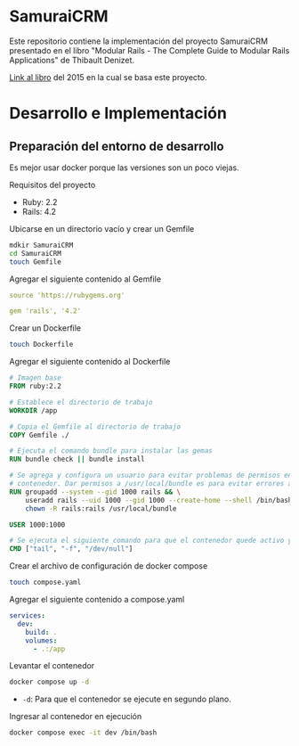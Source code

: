 # SamuraiCRM
Este repositorio contiene la implementación del proyecto SamuraiCRM presentado en el libro
"Modular Rails - The Complete Guide to Modular Rails Applications" de Thibault Denizet.

[Link al libro](https://www.pdfdrive.com/modular-rails-e196788894.html) del 2015 en la cual se basa este proyecto.

# Desarrollo e Implementación

## Preparación del entorno de desarrollo
Es mejor usar docker porque las versiones son un poco viejas.

Requisitos del proyecto
- Ruby: 2.2
- Rails: 4.2

Ubicarse en un directorio vacío y crear un Gemfile
```sh
mdkir SamuraiCRM
cd SamuraiCRM
touch Gemfile
```

Agregar el siguiente contenido al Gemfile
```yaml
source 'https://rubygems.org'

gem 'rails', '4.2'
```

Crear un Dockerfile
```sh
touch Dockerfile
```

Agregar el siguiente contenido al Dockerfile
```Dockerfile
# Imagen base
FROM ruby:2.2

# Establece el directorio de trabajo
WORKDIR /app

# Copia el Gemfile al directorio de trabajo
COPY Gemfile ./

# Ejecuta el comando bundle para instalar las gemas
RUN bundle check || bundle install

# Se agrega y configura un usuario para evitar problemas de permisos en los archivos compartidos entre el host y el
# contenedor. Dar permisos a /usr/local/bundle es para evitar errores al generar la aplicación Rails.
RUN groupadd --system --gid 1000 rails && \
    useradd rails --uid 1000 --gid 1000 --create-home --shell /bin/bash && \
    chown -R rails:rails /usr/local/bundle

USER 1000:1000

# Se ejecuta el siguiente comando para que el contenedor quede activo y no finalice inmediatamente
CMD ["tail", "-f", "/dev/null"]
```

Crear el archivo de configuración de docker compose
```sh
touch compose.yaml
```

Agregar el siguiente contenido a compose.yaml
```yaml
services:
  dev:
    build: .
    volumes:
      - .:/app
```

Levantar el contenedor
```sh
docker compose up -d
```
- `-d`: Para que el contenedor se ejecute en segundo plano.

Ingresar al contenedor en ejecución
```sh
docker compose exec -it dev /bin/bash
```
